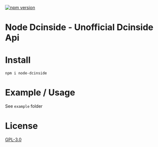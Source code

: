 [![npm version](https://img.shields.io/npm/v/node-dcinside.svg)](https://npmjs.org/package/node-dcinside)

# Node Dcinside - Unofficial Dcinside Api

# Install

`npm i node-dcinside`

# Example / Usage

See `example` folder

# License

[GPL-3.0](https://github.com/aitestai/node-dcinside/blob/main/LICENSE)
